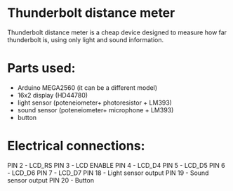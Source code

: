 # Thunderbolt distance meter
Thunderbolt distance meter is a cheap device designed to measure how far thunderbolt is, using only light and sound information.

# Parts used:

- Arduino MEGA2560 (it can be a different model)
- 16x2 display (HD44780)
- light sensor (poteneiometer+ photoresistor + LM393)
- sound sensor (poteneiometer+ microphone + LM393)
- button

# Electrical connections:
PIN 2 - LCD_RS
PIN 3 - LCD ENABLE
PIN 4 - LCD_D4
PIN 5 - LCD_D5
PIN 6 - LCD_D6
PIN 7 - LCD_D7
PIN 18 - Light sensor output
PIN 19 - Sound sensor output
PIN 20 - Button 
